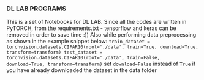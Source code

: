 ### DL LAB PROGRAMS

This is a set of Notebooks for DL LAB. Since all the codes are written in PyTORCH, from the requirements.txt - tensorflow and keras can be removed in order to save time :))
Also while performing data preprocessing as shown in the example snippet below:
 `train_dataset = torchvision.datasets.CIFAR10(root='./data', train=True,
                                                download=True, transform=transform)
test_dataset = torchvision.datasets.CIFAR10(root='./data', train=False,
                                            download=True, transform=transform)`
set `download=False` instead of `True` if you have already downloaded the dataset in the data folder
